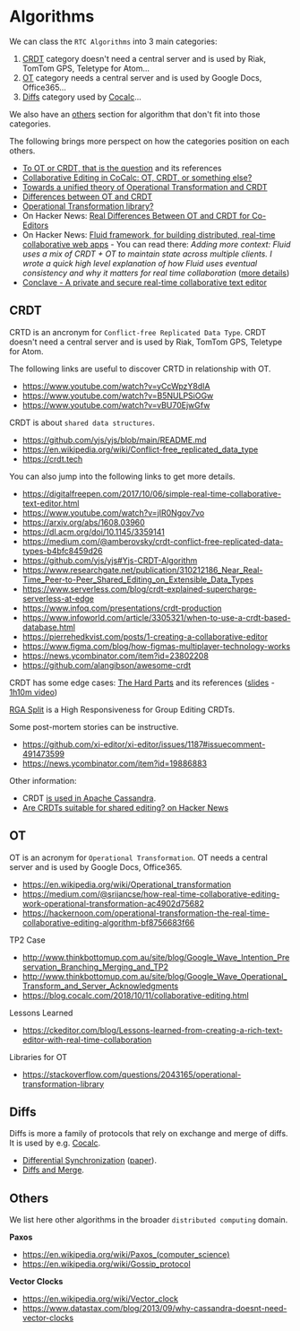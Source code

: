 # Algorithms

We can class the `RTC Algorithms` into 3 main categories:

1. [CRDT](#crdt) category doesn't need a central server and is used by Riak, TomTom GPS, Teletype for Atom...
2. [OT](#ot) category needs a central server and is used by Google Docs, Office365...
3. [Diffs](#diffs) category used by [Cocalc](https://blog.cocalc.com/2018/10/11/collaborative-editing.html)...

We also have an [others](#others) section for algorithm that don't fit into those categories.

The following brings more perspect on how the categories position on each others.

- [To OT or CRDT, that is the question](https://www.tiny.cloud/blog/real-time-collaboration-ot-vs-crdt) and its references
- [Collaborative Editing in CoCalc: OT, CRDT, or something else?](https://blog.cocalc.com/2018/10/11/collaborative-editing.html)
- [Towards a unified theory of Operational Transformation and CRDT](https://medium.com/@raphlinus/towards-a-unified-theory-of-operational-transformation-and-crdt-70485876f72f)
- [Differences between OT and CRDT](https://stackoverflow.com/questions/26694359/differences-between-ot-and-crdt)
- [Operational Transformation library?](https://stackoverflow.com/questions/2043165/operational-transformation-library)
- On Hacker News: [Real Differences Between OT and CRDT for Co-Editors](https://news.ycombinator.com/item?id=18191867)
- On Hacker News: [Fluid framework, for building distributed, real-time collaborative web apps](https://news.ycombinator.com/item?id=24417482) - You can read there: *Adding more context: Fluid uses a mix of CRDT + OT to maintain state across multiple clients. I wrote a quick high level explanation of how Fluid uses eventual consistency and why it matters for real time collaboration* ([more details](https://matt.aimonetti.net/posts/2020-09-solving-real-time-collaboration-using-eventual-consistency))
- [Conclave - A private and secure real-time collaborative text editor](https://conclave-team.github.io/conclave-site)

## CRDT

CRTD is an ancronym for `Conflict-free Replicated Data Type`. CRDT doesn't need a central server and is used by Riak, TomTom GPS, Teletype for Atom.

The following links are useful to discover CRTD in relationship with OT.

- <https://www.youtube.com/watch?v=yCcWpzY8dIA>
- <https://www.youtube.com/watch?v=B5NULPSiOGw>
- <https://www.youtube.com/watch?v=vBU70EjwGfw>

CRDT is about `shared data structures`.

- <https://github.com/yjs/yjs/blob/main/README.md>
- <https://en.wikipedia.org/wiki/Conflict-free_replicated_data_type>
- <https://crdt.tech>

You can also jump into the following links to get more details.

- <https://digitalfreepen.com/2017/10/06/simple-real-time-collaborative-text-editor.html>
- <https://www.youtube.com/watch?v=jIR0Ngov7vo>
- <https://arxiv.org/abs/1608.03960>
- <https://dl.acm.org/doi/10.1145/3359141>
- <https://medium.com/@amberovsky/crdt-conflict-free-replicated-data-types-b4bfc8459d26>
- <https://github.com/yjs/yjs#Yjs-CRDT-Algorithm>
- <https://www.researchgate.net/publication/310212186_Near_Real-Time_Peer-to-Peer_Shared_Editing_on_Extensible_Data_Types>
- <https://www.serverless.com/blog/crdt-explained-supercharge-serverless-at-edge>
- <https://www.infoq.com/presentations/crdt-production>
- <https://www.infoworld.com/article/3305321/when-to-use-a-crdt-based-database.html>
- <https://pierrehedkvist.com/posts/1-creating-a-collaborative-editor>
- <https://www.figma.com/blog/how-figmas-multiplayer-technology-works>
- <https://news.ycombinator.com/item?id=23802208>
- <https://github.com/alangibson/awesome-crdt>

CRDT has some edge cases: [The Hard Parts](https://martin.kleppmann.com/2020/07/06/crdt-hard-parts-hydra.html) and its references ([slides](https://speakerdeck.com/ept/crdts-the-hard-parts) - [1h10m video](https://www.youtube.com/watch?v=x7drE24geUw))

[RGA Split](https://pages.lip6.fr/Marc.Shapiro/papers/rgasplit-group2016-11.pdf) is a High Responsiveness for Group Editing CRDTs.

Some post-mortem stories can be instructive.

- <https://github.com/xi-editor/xi-editor/issues/1187#issuecomment-491473599>
- <https://news.ycombinator.com/item?id=19886883>

Other information:

- CRDT [is used in Apache Cassandra](https://cassandra.apache.org/doc/latest/architecture/dynamo.html#dataset-partitioning-consistent-hashing).
- [Are CRDTs suitable for shared editing? on Hacker News](https://news.ycombinator.com/item?id=24176455)

## OT

OT is an acronym for `Operational Transformation`. OT needs a central server and is used by Google Docs, Office365.

- <https://en.wikipedia.org/wiki/Operational_transformation>
- <https://medium.com/@srijancse/how-real-time-collaborative-editing-work-operational-transformation-ac4902d75682>
- <https://hackernoon.com/operational-transformation-the-real-time-collaborative-editing-algorithm-bf8756683f66>

TP2 Case

- <http://www.thinkbottomup.com.au/site/blog/Google_Wave_Intention_Preservation_Branching_Merging_and_TP2>
- <http://www.thinkbottomup.com.au/site/blog/Google_Wave_Operational_Transform_and_Server_Acknowledgments>
- <https://blog.cocalc.com/2018/10/11/collaborative-editing.html>

Lessons Learned

- <https://ckeditor.com/blog/Lessons-learned-from-creating-a-rich-text-editor-with-real-time-collaboration>

Libraries for OT

- <https://stackoverflow.com/questions/2043165/operational-transformation-library>

## Diffs

Diffs is more a family of protocols that rely on exchange and merge of diffs. It is used by e.g. [Cocalc](https://blog.cocalc.com/2018/10/11/collaborative-editing.html).

- [Differential Synchronization](https://neil.fraser.name/writing/sync) ([paper](https://static.googleusercontent.com/media/research.google.com/en//pubs/archive/35605.pdf)).
- [Diffs and Merge](https://jneem.github.io/merging).

## Others

We list here other algorithms in the broader `distributed computing` domain.

**Paxos**

- <https://en.wikipedia.org/wiki/Paxos_(computer_science)>
- <https://en.wikipedia.org/wiki/Gossip_protocol>

**Vector Clocks**

- <https://en.wikipedia.org/wiki/Vector_clock>
- <https://www.datastax.com/blog/2013/09/why-cassandra-doesnt-need-vector-clocks>
